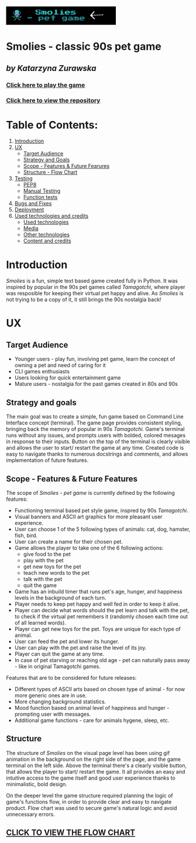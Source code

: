 ![SMOLIES](/images/banner.gif)

# **Smolies** - classic 90s pet game
## *by Katarzyna Zurawska*

### [Click here to play the game](https://smolies.herokuapp.com/)
### [Click here to view the repository](https://github.com/katzur/smolies)

# Table of Contents:
1. [Introduction](#introduction)
2. [UX](#ux)
    * [Target Audience](#target-audience)
    * [Strategy and Goals](#strategy-and-goals)
    * [Scope - Features & Future Fearures](#scope-features-&-future-features)
    * [Structure - Flow Chart](#structure)
3. [Testing](#testing)
    * [PEP8](#pep8)
    * [Manual Testing](#manual-testing)
    * [Function tests](#function-test)
4. [Bugs and Fixes](#bugs-and-fixes)
5. [Deployment](#deployment)
6. [Used technologies and credits](#used-technologies-and-credits)
    * [Used technologies](#used-technologies)
    * [Media](#media)
    * [Other technologies](#other-technologies)
    * [Content and credits](#content-and-credits)

# Introduction
*Smolies* is a fun, simple text based game created fully in Python.
It was inspired by popular in the 90s pet games called *Tamagotchi*, where player was resposible for keeping their virtual pet happy and alive.
As *Smolies* is not trying to be a copy of it, it still brings the 90s nostalgia back!

# UX
## Target Audience
* Younger users - play fun, involving pet game, learn the concept of owning a pet and need of caring for it
* CLI games enthusiasts
* Users looking for quick entertainment game
* Mature users - nostalgia for the past games created in 80s and 90s

## Strategy and goals
The main goal was to create a simple, fun game based on Command Line Interface concept (terminal). 
The game page provides consistent styling, bringing back the memory of popular in 90s *Tamagotchi*. 
Game's terminal runs without any issues, and prompts users with bolded, colored mesages in response to their inputs. 
Button on the top of the terminal is clearly visible and allows the user to start/ restart the game at any time. 
Created code is easy to navigate thanks to numerous docstrings and comments, and allows implementation of future features.

## Scope - Features & Future Features
The scope of *Smolies - pet game* is currently defined by the following features:
* Functioning terminal based pet style game, inspred by 90s *Tamagotchi*.
* Visual banners and ASCII art graphics for more pleasant user experience.
* User can choose 1 of the 5 following types of animals: cat, dog, hamster, fish, bird.
* User can create a name for their chosen pet.
* Game allows the player to take one of the 6 following actions: 
    - give food to the pet
    - play with the pet
    - get new toys for the pet
    - teach new words to the pet
    - talk with the pet
    - quit the game
* Game has an inbuild timer that runs pet's age, hunger, and happiness levels in the background of each turn.
* Player needs to keep pet happy and well fed in order to keep it alive.
* Player can decide what words should the pet learn and talk with the pet, to check if the virtual pet remembers it (randomly chosen each time out of all learned words).
* Player can get new toys for the pet. Toys are unique for each type of animal.
* User can feed the pet and lower its hunger.
* User can play with the pet and raise the level of its joy.
* Player can quit the game at any time.
* In case of pet starving or reaching old age - pet can naturally pass away - like in original Tamagotchi games.

Features that are to be considered for future releases:
* Different types of ASCII arts based on chosen type of animal - for now more generic ones are in use.
* More changing background statistics.
* Mood function based on animal level of happiness and hunger - prompting user with messages.
* Additional game functions - care for animals hygene, sleep, etc.

## Structure
The structure of *Smolies* on the visual page level has been using gif animation in the background on the right side of the page, and
the game terminal on the left side. Above the terminal there's a clearly visible button, that allows the player to start/ restart the game.
It all provides an easy and intuitive access to the game itself and good user experience thanks to minimalistic, bold design. 


On the deeper level the game structure required planning the logic of game's functions flow, in order to provide clear and easy to navigate product.
Flow chart was used to secure game's natural logic and avoid unnecessary errors.
## [CLICK TO VIEW THE FLOW CHART](/images/flowchart.png)

